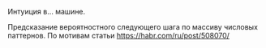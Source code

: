 Интуиция в… машине.

Предсказание вероятностного следующего шага по массиву числовых паттернов.
По мотивам статьи <https://habr.com/ru/post/508070/>

